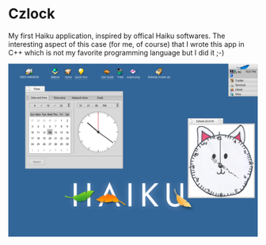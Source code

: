 # Czlock
My first Haiku application, inspired by offical Haiku softwares. The interesting aspect of this case (for me, of course) that I wrote this app in C++ which is not my favorite programming language but I did it ;-)

![My application is on the right side of the screenshot :-)](screenshot4.png)
